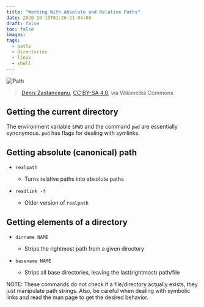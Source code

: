 ```yaml
---
title: "Working With Absolute and Relative Paths"
date: 2020-10-10T01:26:21-04:00
draft: false
toc: false
images:
tags:
  - paths
  - directories
  - linux
  - shell
---
```


![Path](/images/posts/paths/path.jpg)
> <a href="https://commons.wikimedia.org/wiki/File:Forest_path_and_trees.jpg">Denis Zastanceanu</a>, <a href="https://creativecommons.org/licenses/by-sa/4.0">CC BY-SA 4.0</a>, via Wikimedia Commons

## Getting the current directory

The environment variable `$PWD` and the command `pwd` are essentially synonymous.
`pwd` has flags for dealing with symlinks.

## Getting absolute (canonical) path

- `realpath`

  - Turns relative paths into absolute paths

- `readlink -f`

  - Older version of `realpath`

## Getting elements of a directory

- `dirname NAME`

  - Strips the rightmost path from a given directory

- `basename NAME`

  - Strips all base directories, leaving the last(rightmost) path/file

NOTE: These commands do not check if a file/directory actually exists, they just
manipulate path strings. Also, be careful when dealing with symbolic links and
read the man page to get the desired behavior.
